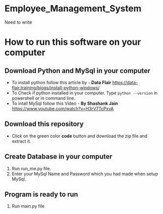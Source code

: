 # Employee_Management_System
Need to write

# How to run this software on your computer

## Download Python and MySql in your computer
- To install python follow this article by - **Data Flair** https://data-flair.training/blogs/install-python-windows/
- To Check if python installed in your computer. Type `python --version` in powershell or in command line.
- To intall MySql follow this Video - **By Shashank Jain** https://www.youtube.com/watch?v=H3rV7TcPxvA

## Download this repository
- Click on the green color **code** button and download the zip file and extract it.

## Create Database in your computer
1. Run run_me.py file.
2. Enter your MySql Name and Password which you had made when setup MySql.

## Program is ready to run
1. Run main.py file
